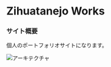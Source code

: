 # Zihuatanejo Works
### サイト概要
個人のポートフォリオサイトになります。

![アーキテクチャ](https://firebasestorage.googleapis.com/v0/b/zihuatanejo-works.appspot.com/o/arch.png?alt=media&token=cd385bbd-1dda-460b-8d8c-374d3a1c2d5d)
